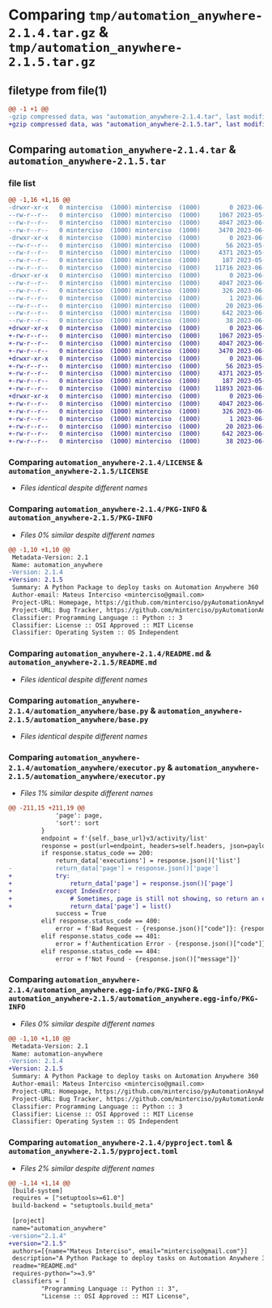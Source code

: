 # Comparing `tmp/automation_anywhere-2.1.4.tar.gz` & `tmp/automation_anywhere-2.1.5.tar.gz`

## filetype from file(1)

```diff
@@ -1 +1 @@
-gzip compressed data, was "automation_anywhere-2.1.4.tar", last modified: Thu Jun 15 15:05:28 2023, max compression
+gzip compressed data, was "automation_anywhere-2.1.5.tar", last modified: Fri Jun 16 20:08:31 2023, max compression
```

## Comparing `automation_anywhere-2.1.4.tar` & `automation_anywhere-2.1.5.tar`

### file list

```diff
@@ -1,16 +1,16 @@
-drwxr-xr-x   0 minterciso  (1000) minterciso  (1000)        0 2023-06-15 15:05:28.992704 automation_anywhere-2.1.4/
--rw-r--r--   0 minterciso  (1000) minterciso  (1000)     1067 2023-05-11 13:45:41.000000 automation_anywhere-2.1.4/LICENSE
--rw-r--r--   0 minterciso  (1000) minterciso  (1000)     4047 2023-06-15 15:05:28.992704 automation_anywhere-2.1.4/PKG-INFO
--rw-r--r--   0 minterciso  (1000) minterciso  (1000)     3470 2023-06-15 15:04:13.000000 automation_anywhere-2.1.4/README.md
-drwxr-xr-x   0 minterciso  (1000) minterciso  (1000)        0 2023-06-15 15:05:28.992704 automation_anywhere-2.1.4/automation_anywhere/
--rw-r--r--   0 minterciso  (1000) minterciso  (1000)       56 2023-05-11 13:45:41.000000 automation_anywhere-2.1.4/automation_anywhere/__init__.py
--rw-r--r--   0 minterciso  (1000) minterciso  (1000)     4371 2023-05-31 14:28:01.000000 automation_anywhere-2.1.4/automation_anywhere/base.py
--rw-r--r--   0 minterciso  (1000) minterciso  (1000)      187 2023-05-11 13:45:41.000000 automation_anywhere-2.1.4/automation_anywhere/errors.py
--rw-r--r--   0 minterciso  (1000) minterciso  (1000)    11716 2023-06-15 14:56:44.000000 automation_anywhere-2.1.4/automation_anywhere/executor.py
-drwxr-xr-x   0 minterciso  (1000) minterciso  (1000)        0 2023-06-15 15:05:28.992704 automation_anywhere-2.1.4/automation_anywhere.egg-info/
--rw-r--r--   0 minterciso  (1000) minterciso  (1000)     4047 2023-06-15 15:05:28.000000 automation_anywhere-2.1.4/automation_anywhere.egg-info/PKG-INFO
--rw-r--r--   0 minterciso  (1000) minterciso  (1000)      326 2023-06-15 15:05:28.000000 automation_anywhere-2.1.4/automation_anywhere.egg-info/SOURCES.txt
--rw-r--r--   0 minterciso  (1000) minterciso  (1000)        1 2023-06-15 15:05:28.000000 automation_anywhere-2.1.4/automation_anywhere.egg-info/dependency_links.txt
--rw-r--r--   0 minterciso  (1000) minterciso  (1000)       20 2023-06-15 15:05:28.000000 automation_anywhere-2.1.4/automation_anywhere.egg-info/top_level.txt
--rw-r--r--   0 minterciso  (1000) minterciso  (1000)      642 2023-06-15 15:01:54.000000 automation_anywhere-2.1.4/pyproject.toml
--rw-r--r--   0 minterciso  (1000) minterciso  (1000)       38 2023-06-15 15:05:28.992704 automation_anywhere-2.1.4/setup.cfg
+drwxr-xr-x   0 minterciso  (1000) minterciso  (1000)        0 2023-06-16 20:08:31.100900 automation_anywhere-2.1.5/
+-rw-r--r--   0 minterciso  (1000) minterciso  (1000)     1067 2023-05-11 13:45:41.000000 automation_anywhere-2.1.5/LICENSE
+-rw-r--r--   0 minterciso  (1000) minterciso  (1000)     4047 2023-06-16 20:08:31.100900 automation_anywhere-2.1.5/PKG-INFO
+-rw-r--r--   0 minterciso  (1000) minterciso  (1000)     3470 2023-06-15 15:04:13.000000 automation_anywhere-2.1.5/README.md
+drwxr-xr-x   0 minterciso  (1000) minterciso  (1000)        0 2023-06-16 20:08:31.100900 automation_anywhere-2.1.5/automation_anywhere/
+-rw-r--r--   0 minterciso  (1000) minterciso  (1000)       56 2023-05-11 13:45:41.000000 automation_anywhere-2.1.5/automation_anywhere/__init__.py
+-rw-r--r--   0 minterciso  (1000) minterciso  (1000)     4371 2023-05-31 14:28:01.000000 automation_anywhere-2.1.5/automation_anywhere/base.py
+-rw-r--r--   0 minterciso  (1000) minterciso  (1000)      187 2023-05-11 13:45:41.000000 automation_anywhere-2.1.5/automation_anywhere/errors.py
+-rw-r--r--   0 minterciso  (1000) minterciso  (1000)    11893 2023-06-16 20:07:16.000000 automation_anywhere-2.1.5/automation_anywhere/executor.py
+drwxr-xr-x   0 minterciso  (1000) minterciso  (1000)        0 2023-06-16 20:08:31.100900 automation_anywhere-2.1.5/automation_anywhere.egg-info/
+-rw-r--r--   0 minterciso  (1000) minterciso  (1000)     4047 2023-06-16 20:08:31.000000 automation_anywhere-2.1.5/automation_anywhere.egg-info/PKG-INFO
+-rw-r--r--   0 minterciso  (1000) minterciso  (1000)      326 2023-06-16 20:08:31.000000 automation_anywhere-2.1.5/automation_anywhere.egg-info/SOURCES.txt
+-rw-r--r--   0 minterciso  (1000) minterciso  (1000)        1 2023-06-16 20:08:31.000000 automation_anywhere-2.1.5/automation_anywhere.egg-info/dependency_links.txt
+-rw-r--r--   0 minterciso  (1000) minterciso  (1000)       20 2023-06-16 20:08:31.000000 automation_anywhere-2.1.5/automation_anywhere.egg-info/top_level.txt
+-rw-r--r--   0 minterciso  (1000) minterciso  (1000)      642 2023-06-16 20:07:35.000000 automation_anywhere-2.1.5/pyproject.toml
+-rw-r--r--   0 minterciso  (1000) minterciso  (1000)       38 2023-06-16 20:08:31.100900 automation_anywhere-2.1.5/setup.cfg
```

### Comparing `automation_anywhere-2.1.4/LICENSE` & `automation_anywhere-2.1.5/LICENSE`

 * *Files identical despite different names*

### Comparing `automation_anywhere-2.1.4/PKG-INFO` & `automation_anywhere-2.1.5/PKG-INFO`

 * *Files 0% similar despite different names*

```diff
@@ -1,10 +1,10 @@
 Metadata-Version: 2.1
 Name: automation_anywhere
-Version: 2.1.4
+Version: 2.1.5
 Summary: A Python Package to deploy tasks on Automation Anywhere 360
 Author-email: Mateus Interciso <minterciso@gmail.com>
 Project-URL: Homepage, https://github.com/minterciso/pyAutomationAnywhere
 Project-URL: Bug Tracker, https://github.com/minterciso/pyAutomationAnywhere/issues
 Classifier: Programming Language :: Python :: 3
 Classifier: License :: OSI Approved :: MIT License
 Classifier: Operating System :: OS Independent
```

### Comparing `automation_anywhere-2.1.4/README.md` & `automation_anywhere-2.1.5/README.md`

 * *Files identical despite different names*

### Comparing `automation_anywhere-2.1.4/automation_anywhere/base.py` & `automation_anywhere-2.1.5/automation_anywhere/base.py`

 * *Files identical despite different names*

### Comparing `automation_anywhere-2.1.4/automation_anywhere/executor.py` & `automation_anywhere-2.1.5/automation_anywhere/executor.py`

 * *Files 1% similar despite different names*

```diff
@@ -211,15 +211,19 @@
             'page': page,
             'sort': sort
         }        
         endpoint = f'{self._base_url}v3/activity/list'
         response = post(url=endpoint, headers=self.headers, json=payload, verify=self._verify_ssl)
         if response.status_code == 200:
             return_data['executions'] = response.json()['list']
-            return_data['page'] = response.json()['page']
+            try:
+                return_data['page'] = response.json()['page']
+            except IndexError:
+                # Sometimes, page is still not showing, so return an empty page
+                return_data['page'] = list()
             success = True
         elif response.status_code == 400:
             error = f'Bad Request - {response.json()["code"]}: {response.json()["message"]}'
         elif response.status_code == 401:
             error = f'Authentication Error - {response.json()["code"]}: {response.json()["message"]}'
         elif response.status_code == 404:
             error = f'Not Found - {response.json()["message"]}'
```

### Comparing `automation_anywhere-2.1.4/automation_anywhere.egg-info/PKG-INFO` & `automation_anywhere-2.1.5/automation_anywhere.egg-info/PKG-INFO`

 * *Files 0% similar despite different names*

```diff
@@ -1,10 +1,10 @@
 Metadata-Version: 2.1
 Name: automation-anywhere
-Version: 2.1.4
+Version: 2.1.5
 Summary: A Python Package to deploy tasks on Automation Anywhere 360
 Author-email: Mateus Interciso <minterciso@gmail.com>
 Project-URL: Homepage, https://github.com/minterciso/pyAutomationAnywhere
 Project-URL: Bug Tracker, https://github.com/minterciso/pyAutomationAnywhere/issues
 Classifier: Programming Language :: Python :: 3
 Classifier: License :: OSI Approved :: MIT License
 Classifier: Operating System :: OS Independent
```

### Comparing `automation_anywhere-2.1.4/pyproject.toml` & `automation_anywhere-2.1.5/pyproject.toml`

 * *Files 2% similar despite different names*

```diff
@@ -1,14 +1,14 @@
 [build-system]
 requires = ["setuptools>=61.0"]
 build-backend = "setuptools.build_meta"
 
 [project]
 name="automation_anywhere"
-version="2.1.4"
+version="2.1.5"
 authors=[{name="Mateus Interciso", email="minterciso@gmail.com"}]
 description="A Python Package to deploy tasks on Automation Anywhere 360"
 readme="README.md"
 requires-python=">=3.9"
 classifiers = [
         "Programming Language :: Python :: 3",
         "License :: OSI Approved :: MIT License",
```

